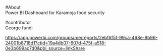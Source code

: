 #About
<BR/> Power BI Dashboard for Karamoja food security

#contributor
<br/>George fundi

https://app.powerbi.com/groups/me/reports/2ebf6f5f-99ca-468e-9b96-24001b8718d1?ctid=19a4db07-607d-475f-a518-0e3b699ac7d0&pbi_source=linkShare
